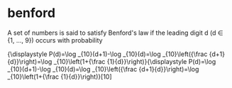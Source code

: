 # benford




A set of numbers is said to satisfy Benford's law if the leading digit d (d ∈ {1, ..., 9}) occurs with probability

{\displaystyle P(d)=\log _{10}(d+1)-\log _{10}(d)=\log _{10}\left({\frac {d+1}{d}}\right)=\log _{10}\left(1+{\frac {1}{d}}\right)}{\displaystyle P(d)=\log _{10}(d+1)-\log _{10}(d)=\log _{10}\left({\frac {d+1}{d}}\right)=\log _{10}\left(1+{\frac {1}{d}}\right)}[10]